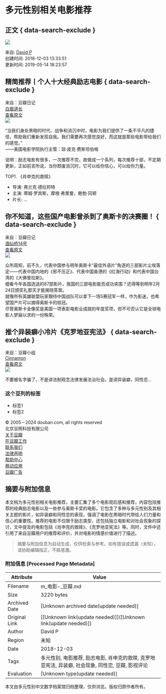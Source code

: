# 多元性别相关电影推荐

## 正文 { data-search-exclude }


![](https://img9.doubanio.com/view/elanor_image/raw/public/MJV892V4.jpg)

来自: [David P](https://www.douban.com/people/178642846/)  
创建时间: 2018-12-03 13:33:51  
更新时间: 2019-05-14 18:23:57  

## 精简推荐丨个人十大经典励志电影 { data-search-exclude }

来自：豆瓣日记  
[白眉道长](https://www.douban.com/people/4476933/)  
[查看原文](https://www.douban.com/note/715540498/)  
[![](https://img3.doubanio.com/view/note/small/public/p60233793.webp)](https://www.douban.com/note/715540498/)

“当我们身处黑暗的时代、战争和消沉中时，电影为我们提供了一条不平凡的捷径，帮助我们重新发现自我。我们需要再次感觉良好，而这就是那些电影带给我们的感觉。”  
——美国电影学院执行主管：琼·皮克·费斯坦伯格  

说明：励志电影有很多，一次推荐不完，故做成一个系列，每次推荐十部，不定期更新，正如前言所说，当你颓废消沉时，它可以给你信心，可以给你力量。  

TOP1. 《肖申克的救赎》
- 导演: 弗兰克·德拉邦特
- 主演: 蒂姆·罗宾斯，摩根·弗里曼，鲍勃·冈顿
- 片长: ...  

## 你不知道，这些国产电影曾杀到了奥斯卡的决赛圈！ { data-search-exclude }

来自：豆瓣日记  
[酒仙桥14号](https://www.douban.com/people/167071520/)  
[查看原文](https://www.douban.com/note/694822515/)  
[![](https://img2.doubanio.com/view/note/small/public/p55205681.webp)](https://www.douban.com/note/694822515/)

众所周知，前不久，代表中国参与明年奥斯卡“最佳外语片”角逐的三部影片尘埃落定——代表中国内地的《邪不压正》、代表中国香港的《红海行动》和代表中国台湾的《大佛普拉斯》。  
细看今年各国选送的87部影片，我国的三部电影能否成功突围？还得等到明年2月24日颁奖礼那天才能揭晓答案。  
就像所有英雄联盟玩家期待中国战队可以拿下一场S赛冠军一样，作为影迷，也希望国产片可以摘得奥斯卡的桂冠。  
尽管奥斯卡金像奖是美国一项表彰电影业成就的年度奖项，但不可否认它是全球电影人梦寐以求的一份殊荣。  

## 推个异装癖小冷片《克罗地亚宪法》 { data-search-exclude }

来自：豆瓣小组  
[Cinnamon](https://www.douban.com/people/186624294/)  
[查看原文](https://www.douban.com/group/topic/128756186/)  
[![](https://img9.doubanio.com/view/group_topic/large/public/p151119315.jpg)](https://www.douban.com/group/topic/128756186/)

不要被名字骗了，不是讲法制观念法律发展法治社会。是讲异装癖，同性恋...

### 这个豆列的标签
- 标签1
- 标签2

© 2005－2024 douban.com, all rights reserved  
北京豆网科技有限公司  
[关于豆瓣](https://www.douban.com/about)  
[在豆瓣工作](https://www.douban.com/jobs)  
[联系我们](https://www.douban.com/about?topic=contactus)  
[法律声明](https://www.douban.com/about/legal)  
[帮助中心](https://help.douban.com/?app=main)  
[移动应用](https://www.douban.com/doubanapp/)  
[豆瓣广告](https://www.douban.com/partner/)
<!-- tcd_original_link https://m.douban.com/doulist/111021599/ -->


## 摘要与附加信息

<!-- tcd_abstract -->
本文档为多元性别相关电影推荐，主要汇集了多个电影观后感和推荐，内容包括推荐的经典励志电影以及一些参与奥斯卡奖的电影。它包含了多种与多元性别及其相关主题的影片，如异装癖和同性恋的表现，强调了电影在黑暗时代带给人们力量和信心的重要性。推荐的电影不仅限于励志类型，还包括独立电影和对社会现象的探讨，文中提及的电影包括《肖申克的救赎》、《克罗地亚宪法》等。同时，文件中还引用了来自豆瓣用户的推荐和评价，并对电影的情感价值进行了描述。
<!-- tcd_abstract_end -->

> 摘要与附加信息为自动生成，仅供检索与参考。如有错误或遗漏（未知），请协助编辑指正，不胜感激。

### 附加信息 [Processed Page Metadata]

| Attribute       | Value                                  |
|-----------------|----------------------------------------|
| Filename        | m_电影-_豆瓣.md                             |
| Size            | 3220 bytes                           |
| Archived Date   | [Unknown archived date(update needed)]                             |
| Original Link   | [[Unknown link(update needed)]]([Unknown link(update needed)])                       |
| Author          | David P                               |
| Region          | 未知                               |
| Date            | 2018-12-03                                 |
| Tags            | 多元性别, 电影推荐, 励志电影, 肖申克的救赎, 克罗地亚宪法, 异装癖, 社会现象, 同性恋, 豆瓣, 影视评论                                 |
| Evaluation            | [Unknown type(update needed)]                                 |
<!-- tcd_table_end -->

本文由多元性别中文数字档案馆归档整理，仅供浏览。版权归原作者所有。
